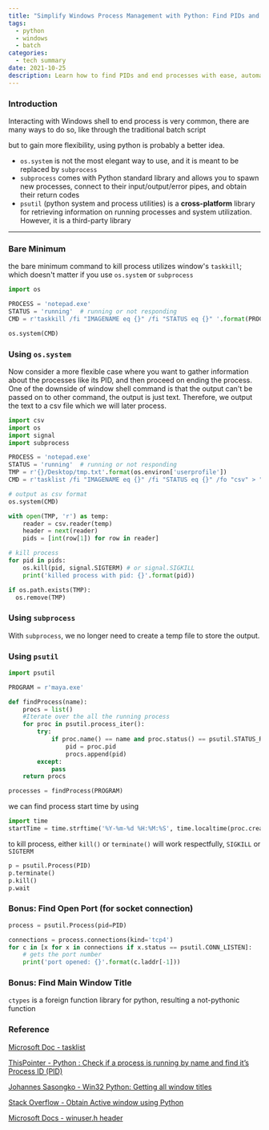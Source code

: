 ```yaml
---
title: "Simplify Windows Process Management with Python: Find PIDs and End Processes"
tags:
  - python
  - windows
  - batch
categories:
  - tech summary
date: 2021-10-25
description: Learn how to find PIDs and end processes with ease, automate routine tasks, and streamline your workflow. Our step-by-step guide provides practical examples and best practices for optimizing your system's performance. Whether you're a beginner or an advanced user, our tutorial will help you master the techniques needed to simplify Windows process management with Python.
---
```


  
### Introduction

Interacting with Windows shell to end process is very common, 
there are many ways to do so, like through the traditional batch script

but to gain more flexibility, using python is probably a better idea.

- `os.system` is not the most elegant way to use, and it is meant to be replaced by `subprocess`
- `subprocess` comes with Python standard library and allows you to spawn new processes, connect to their input/output/error pipes, and obtain their return codes
- `psutil` (python system and process utilities) is a **cross-platform** library for retrieving information on running processes and system utilization.
However, it is a third-party library

---

### Bare Minimum

the bare minimum command to kill process utilizes window's `taskkill`; 
which doesn't matter if you use `os.system` or `subprocess`

```python
import os

PROCESS = 'notepad.exe'
STATUS = 'running'  # running or not responding
CMD = r'taskkill /fi "IMAGENAME eq {}" /fi "STATUS eq {}" '.format(PROCESS, STATUS)

os.system(CMD)
```

### Using `os.system`

Now consider a more flexible case where you want to gather information about the processes like its PID,
and then proceed on ending the process. One of the downside of window shell command is that the output
can't be passed on to other command, the output is just text. Therefore, we 
output the text to a csv file which we will later process.

```python
import csv
import os
import signal
import subprocess

PROCESS = 'notepad.exe'
STATUS = 'running'  # running or not responding
TMP = r'{}/Desktop/tmp.txt'.format(os.environ['userprofile'])
CMD = r'tasklist /fi "IMAGENAME eq {}" /fi "STATUS eq {}" /fo "csv" > "{}"'.format(PROCESS, STATUS, TMP)

# output as csv format
os.system(CMD)

with open(TMP, 'r') as temp:
	reader = csv.reader(temp)
	header = next(reader)
	pids = [int(row[1]) for row in reader]

# kill process
for pid in pids:
	os.kill(pid, signal.SIGTERM) # or signal.SIGKILL 
	print('killed process with pid: {}'.format(pid))

if os.path.exists(TMP):
  os.remove(TMP)
```


### Using `subprocess`

With `subprocess`, we no longer need to create a temp file to store the output.

<script src="https://gist.github.com/leixingyu/293918b0f2bda5112c696f3cccecceec.js"></script>

### Using `psutil`

```python
import psutil

PROGRAM = r'maya.exe'

def findProcess(name):    
    procs = list()
    #Iterate over the all the running process
    for proc in psutil.process_iter():
        try:
            if proc.name() == name and proc.status() == psutil.STATUS_RUNNING:
            	pid = proc.pid            	
                procs.append(pid)
        except:
            pass      
    return procs

processes = findProcess(PROGRAM)
```

we can find process start time by using

```python
import time
startTime = time.strftime('%Y-%m-%d %H:%M:%S', time.localtime(proc.create_time()))
```

to kill process, either `kill()` or `terminate()` will work
respectfully, `SIGKILL` or `SIGTERM`

```python
p = psutil.Process(PID)
p.terminate()
p.kill()
p.wait
```

<a name="find-open-port"></a>
### Bonus: Find Open Port (for socket connection)

```python
process = psutil.Process(pid=PID)

connections = process.connections(kind='tcp4')
for c in [x for x in connections if x.status == psutil.CONN_LISTEN]:
    # gets the port number
    print('port opened: {}'.format(c.laddr[-1]))
```

<a name="find-win-title"></a>
### Bonus: Find Main Window Title

`ctypes` is a foreign function library for python, resulting a not-pythonic function

<script src="https://gist.github.com/leixingyu/7d85c0c1439b0cf9b423ba5c0d5ef184.js"></script>

### Reference

[Microsoft Doc - tasklist](https://docs.microsoft.com/en-us/windows-server/administration/windows-commands/tasklist)

[ThisPointer - Python : Check if a process is running by name and find it’s Process ID (PID)](https://thispointer.com/python-check-if-a-process-is-running-by-name-and-find-its-process-id-pid/)

[Johannes Sasongko - Win32 Python: Getting all window titles](https://sjohannes.wordpress.com/2012/03/23/win32-python-getting-all-window-titles/)

[Stack Overflow - Obtain Active window using Python](https://stackoverflow.com/questions/10266281)

[Microsoft Docs - winuser.h header](https://docs.microsoft.com/en-us/windows/win32/api/winuser/)


